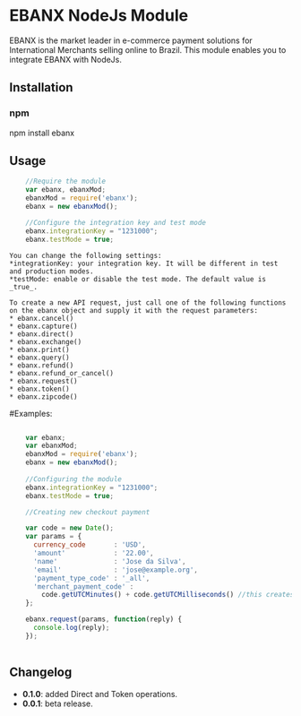 EBANX NodeJs Module
==============
EBANX is the market leader in e-commerce payment solutions for International Merchants selling online to Brazil. This module enables you to integrate EBANX with NodeJs.


Installation
----------

### npm

npm install ebanx

Usage
---------
```javascript
    //Require the module
    var ebanx, ebanxMod;
    ebanxMod = require('ebanx');
    ebanx = new ebanxMod();

    //Configure the integration key and test mode
    ebanx.integrationKey = "1231000";
    ebanx.testMode = true;
```

    You can change the following settings:
    *integrationKey: your integration key. It will be different in test and production modes.
    *testMode: enable or disable the test mode. The default value is _true_.

    To create a new API request, just call one of the following functions on the ebanx object and supply it with the request parameters:
    * ebanx.cancel()
    * ebanx.capture()
    * ebanx.direct()
    * ebanx.exchange()
    * ebanx.print()
    * ebanx.query()
    * ebanx.refund()
    * ebanx.refund_or_cancel()
    * ebanx.request()
    * ebanx.token()
    * ebanx.zipcode()

#Examples:

```javascript

    var ebanx;
    var ebanxMod;
    ebanxMod = require('ebanx');
    ebanx = new ebanxMod();
    
    //Configuring the module
    ebanx.integrationKey = "1231000";
    ebanx.testMode = true;

    //Creating new checkout payment

    var code = new Date(); 
    var params = {
      currency_code       : 'USD',
      'amount'            : '22.00',
      'name'              : 'Jose da Silva',
      'email'             : 'jose@example.org',
      'payment_type_code' : '_all',
      'merchant_payment_code' : 
        code.getUTCMinutes() + code.getUTCMilliseconds() //this creates a unique code
    };

    ebanx.request(params, function(reply) {
      console.log(reply);
    });
    
```

## Changelog
* **0.1.0**: added Direct and Token operations.
* **0.0.1**: beta release.